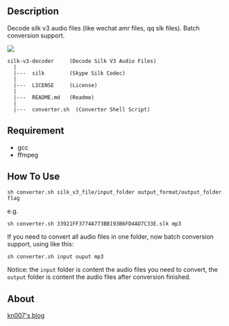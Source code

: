 ## Description
Decode silk v3 audio files (like wechat amr files, qq slk files).
Batch conversion support.

<a href="https://github.com/kn007/silk-v3-decoder/blob/master/LICENSE"><img src="https://img.shields.io/badge/license-MIT-green.svg?style=flat"></a>

```
silk-v3-decoder     (Decode Silk V3 Audio Files)
  |
  |---  silk        (Skype Silk Codec)
  |
  |---  LICENSE     (License)
  |
  |---  README.md   (Readme)
  |
  |---  converter.sh  (Converter Shell Script)
```

## Requirement

* gcc
* ffmpeg

## How To Use

```
sh converter.sh silk_v3_file/input_folder output_format/output_folder flag
```
e.g.
```
sh converter.sh 33921FF3774A773BB193B6FD4AD7C33E.slk mp3
```

If you need to convert all audio files in one folder, now batch conversion support, using like this:
```
sh converter.sh input ouput mp3
```
Notice: the `input` folder is content the audio files you need to convert, the `output` folder is content the audio files after conversion finished.

## About

[kn007's blog](http://kn007.net) 
